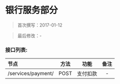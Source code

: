 银行服务部分
====


> 首次撰写：2017-01-12

> 最后修改：-

### 接口列表:

| 节点 | 方法 | 功能 | 备注 |
|:---|:---:|:---:|:---:|
|/services/payment/ | POST | 支付扣款 | - |
